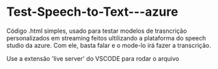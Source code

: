 # Test-Speech-to-Text---azure
Código .html simples, usado para testar modelos de trasncrição personalizados em streaming feitos ultilizando a plataforma do speech studio da azure.
Com ele, basta falar e o mode-lo irá fazer a transcrição.

Use a extensão 'live server' do VSCODE para rodar o arquivo
